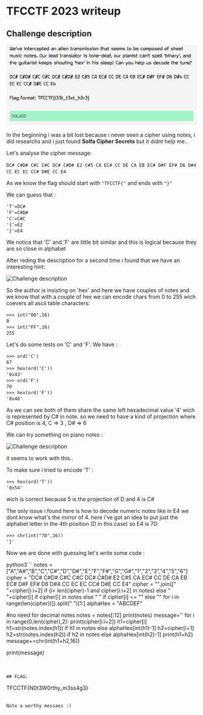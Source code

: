# TFCCTF 2023 writeup

## Challenge description

![Challenge description](assets/Description.png)

In the beginning i was a bit lost because i never seen a cipher using notes, i did researchs and i just found **Solfa Cipher Secrets** but it didnt help me..

Let's analyse the cipher message: 

```DC# C#D# C#C C#C DC# C#D# E2 C#5 CA EC# CC DE CA EB EC# D#F EF# D6 D#4 CC EC EC CC# D#E CC E4```


As we know the flag should start with ```"TFCCTF{"``` and ends with ```"}"```

We can guess that :

```
'T'=DC#
'F'=C#D#
'C'=C#C
'{'=E2
'}'=E4
```

We notice that 'C' and 'F' are little bit similar and this is logical because they are so close in alphabet


After reding the description for a second time i found that we have an interesting hint:

![Challenge description](assets/hilight.png)


So the author is insisting on 'hex' and here we have couples of notes and we know that with a couple of hex we can encode chars from 0 to 255 wich coevers all ascii table characters: 

```
>>> int("00",16)
0
>>> int("FF",16)
255
```

Let's do some tests on 'C' and 'F'. We have :

```
>>> ord('C')
67
>>> hex(ord('C'))
'0x43'
>>> ord('F')
70
>>> hex(ord('F'))
'0x46'
```

As we can see both of them share the same left hexadecimal value '4' wich is represented by C# in note. so we need to have a kind of projection where C# position is 4, C => 3 , D# => 6


We can try something on piano notes :

![Challenge description](assets/piano.png)


it seems to work with this.. 

To make sure i tried to encode 'T' : 

```
>>> hex(ord('T'))
'0x54'
```

wich is correct because 5 is the projection of D and 4 is C#


The only issue i found here is how to decode numeric notes like in E4 we dont know what's the mirror of 4. here i've got an idea to put just the alphabet letter in the 4th position (D in this case) so E4 is 
7D:

```
>>> chr(int("7D",16))
'}'
```

Now we are done with guessing let's write some code : 

python3```
notes = ["A","A#","B","C","C#","D","D#","E","F","F#","G","G#","1","2","3","4","5","6"]
cipher = "DC# C#D# C#C C#C DC# C#D# E2 C#5 CA EC# CC DE CA EB EC# D#F EF# D6 D#4 CC EC EC CC# D#E CC E4"
cipher = "".join([" "+cipher[i:i+2] if (i< len(cipher)-1 and cipher[i:i+2] in notes) else " "+cipher[i] if cipher[i] in notes else " " if cipher[i] == "" else "" for i in range(len(cipher))]).split(" ")[1:]
alphaHex = "ABCDEF"


#no need for decimal notes
notes = notes[:12]
print(notes)
message=''
for i in range(0,len(cipher),2):
	print(cipher[i:i+2])
	h1=cipher[i]
	h1=str(notes.index(h1)) if h1 in notes else alphaHex[int(h1)-1]
	h2=cipher[i+1]
	h2=str(notes.index(h2)) if h2 in notes else alphaHex[int(h2)-1]
	print(h1+h2)
	message+=chr(int(h1+h2,16))


print(message)

```


## FLAG:
```
TFCCTF{N0t3W0rthy_m3ss4g3}
```

Note a worthy messaes :)

